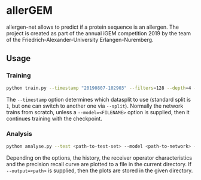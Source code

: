# allerGEM

allergen-net allows to predict if a protein sequence is an allergen. The project is created as part of
the annual iGEM competition 2019 by the team of the Friedrich-Alexander-University Erlangen-Nuremberg.

## Usage

### Training

```sh
python train.py --timestamp "20190807-102903" --filters=128 --depth=4 --epochs 150
```

The `--timestamp` option determines which datasplit to use (standard split is `1`, but one can switch to another one via `--split`).
Normally the network trains from scratch, unless a `--model=<FILENAME>` option is supplied, then it continues training with the checkpoint.

### Analysis

```sh
python analyse.py --test <path-to-test-set> --model <path-to-network> --acc --loss --roc --pr
```

Depending on the options, the history, the receiver operator characteristics and the precision recall curve are plotted to a file in the current directory. If `--output=<path>` is supplied, then the plots are stored in the given directory.
